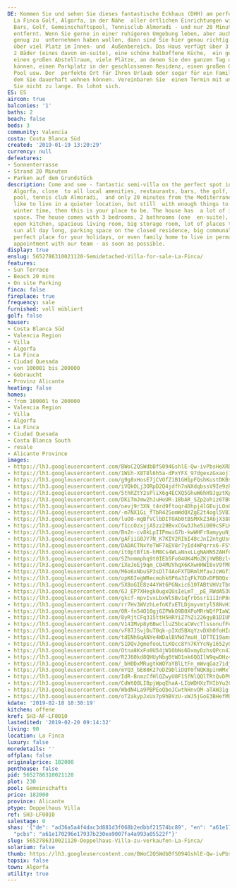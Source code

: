```yaml
---
DE: Kommen Sie und sehen Sie dieses fantastische Eckhaus (DHH) am perfekten Ort in
  La Finca Golf, Algorfa, in der Nähe  aller örtlichen Einrichtungen wie Restaurants,
  Bars, Golf, Gemeinschaftspool, Tennisclub Almoradi - und nur 20 Minuten  vom Mittelmeer
  entfernt. Wenn Sie gerne in einer ruhigeren Umgebung leben, aber auch im Winter
  genug zu  unternehmen haben wollen, dann sind Sie hier genau richtig. Das Haus verfügt
  über viel Platz im Innen- und  Außenbereich. Das Haus verfügt über 3 Schlafzimmer,
  2 Bäder (eines davon en-suite), eine schöne halboffene Küche,  ein geräumiges Wohnzimmer,
  einen großen Abstellraum, viele Plätze, an denen Sie den ganzen Tag die Sonne  genießen
  können, einen Parkplatz in der geschlossenen Residenz, einen großen Gemeinschaftsbereich
  Pool usw. Der  perfekte Ort für Ihren Urlaub oder sogar für ein Familienhaus, in
  dem Sie dauerhaft wohnen können. Vereinbaren Sie  einen Termin mit uns - warten
  Sie nicht zu lange. Es lohnt sich.
ES: ES
aircon: true
balconies: '1'
baths: 2
beach: false
beds: 3
community: Valencia
costa: Costa Blanca Süd
created: '2019-01-19 13:20:29'
currency: null
defeatures:
- Sonnenterrasse
- Strand 20 Minuten
- Parken auf dem Grundstück
description: Come and see - fantastic semi-villa on the perfect spot in La Finca Golf,
  Algorfa, close  to all local amenities, restaurants, bars, the golf, the communal
  pool, tennis club Almoradi,  and only 20 minutes from the Mediterranean. If you
  like to live in a quieter location, but still  with enough things to do, even in
  winter time, then this is your place to be. The house has  a lot of in- and outdoor
  space. The house comes with 3 bedrooms, 2 bathrooms (one  en-suite), a nice half
  open kitchen, spacious living room, big storage room, lot of places to  enjoy the
  sun all day long, parking space on the closed residence, big communal pool, etc.  The
  perfect place for your holidays, or even family home to live in permanently. Make  your
  appointment with our team - as soon as possible.
display: true
enslug: 5652786310021120-Semidetached-Villa-for-sale-La-Finca/
features:
- Sun Terrace
- Beach 20 mins
- On site Parking
finca: false
fireplace: true
frequency: sale
furnished: voll möbliert
golf: false
hauser:
- Costa Blanca Süd
- Valencia Region
- Villa
- Algorfa
- La Finca
- Ciudad Quesada
- von 100001 bis 200000
- Gebraucht
- Provinz Alicante
heating: false
homes:
- from 100001 to 200000
- Valencia Region
- Villa
- Algorfa
- La Finca
- Ciudad Quesada
- Costa Blanca South
- resale
- Alicante Province
images:
- https://lh3.googleusercontent.com/BWoC2QSWdbBfS094GshlE-Qw-ivPbsHeXRDzvMQQk-Emdkx27rTTaPzXZJ7kk9aV1xwKKEg9q33XimzDqRqa=w640-rj-e30-l100
- https://lh3.googleusercontent.com/1Wih-X8T8l6h5a-dPxYFX_97dgexzGxaoj7H1vS1wjw9DYt5odU9CpoQfEJkAeKYJRiCiDTRHU3C_QDZwO8SGA=w640-rj-e30-l100
- https://lh3.googleusercontent.com/g9g8xHosE7jCVOfZ1B1GH1pFQshKustDKBsHoa10xwbKvOZ5-r5ctOnaIy45pLei9xRMpSA2RXlIwtavuU0=w640-rj-e30-l100
- https://lh3.googleusercontent.com/iVQkOLj3ORpD2Q4jdfh7nNXdqbssV9Ie9zRd_-0kU3p7JVnOw096zgOsbTg2HQVUG8NbFIMdGsQkXfPF0rQ=w640-rj-e30-l100
- https://lh3.googleusercontent.com/5thRZtY2sPliX6g4ECXQ5GhuW6hH9JgztKpfut9zlaFC9bwM9w9uv5PPm1Ozcp2E6bDf9tSEXU4vs4ACz3XL=w640-rj-e30-l100
- https://lh3.googleusercontent.com/DKiTmJmw2hJuHoUR-18bAR_SZp2ohiz6TBGD_fGTPuPD3TKmgcz_f1Ro5zkz0gyf-vxO4ymIDyftbu5D6S-z=w640-rj-e30-l100
- https://lh3.googleusercontent.com/oevj9r3XN_t4rd9ftoqr4Dhpj4lGEujLOnOGgSX_VD677bXpwPsiEpMxEry8uI7znXn5JdTHMByivYsYOyA=w640-rj-e30-l100
- https://lh3.googleusercontent.com/-m7NX1Gi_fTbR42SomWdQXZgE2t4ogl5VBIJ_flDx7NG701wb75pbgyOtGJFFRApHd62gef-nJW1r9RralZT=w640-rj-e30-l100
- https://lh3.googleusercontent.com/luO0-mgBfVClbDITOAb0tBSMXkZ3AbjX388QYZRKU446Q1Qxki-xwX38t1Mf_yJsSd9wQXuPdgF79vlBV2E=w640-rj-e30-l100
- https://lh3.googleusercontent.com/f1ccOzxjjA5zz29BvxCGw3Jhe5iO09cSFLHi8blZoXlK0luolzP93owUghyubCU6MY6eUGUfEHi1ofeEWr-L=w640-rj-e30-l100
- https://lh3.googleusercontent.com/Bn2n-cv8kLpIIPmwiG7b-kwWHFr8amyyuNjwY8QYexQIcTa9Yz8zQuQY6JeUKt3HD0V25WvLGpv2d7P5F50y=w640-rj-e30-l100
- https://lh3.googleusercontent.com/gAFiiG0JY7N_K7KIV2RIbI48cJnI2ntgUsmYV9yKxx4gvyOSQEtb9bp2zPXw8jjyCBIsST_wblNZUPoz2kSqCQ=w640-rj-e30-l100
- https://lh3.googleusercontent.com/DADACTNxYeTWF7kEV8r7yId4WPqrrx6-FSYVCDIqrYVqV0A5PXAcgWiI-M73ae6FV2q_--PW-pPRBVgptnw6Xw=w640-rj-e30-l100
- https://lh3.googleusercontent.com/it0ptBf16-hM8Cs4WLaNnxLLgNAHN5ZAHfQOip61tAzB5WpUKggbwnDlKFxnaV1wi6-U1u14E2aLxwyxB_s82Q=w640-rj-e30-l100
- https://lh3.googleusercontent.com/SZhnmmphq9t0IEb5Fo04UK4MoZKjYWBBzlvCUhejUMqmA1bot0Rfj4VqygyZ0azWE1wXm5ZfpDAYmQcFfTns=w640-rj-e30-l100
- https://lh3.googleusercontent.com/iXeJoEj9qm_C04MUVhqX6KXwHHWI6vV9fMO94oI9eulwAIc16T4JMLKoAcyUgH2C4cAGdrt9xOlIcIhFV03g=w640-rj-e30-l100
- https://lh3.googleusercontent.com/M6o6xNbuSP3sDlT4AoFXTDRmlMfavJcWGf3UmHzTP3wRWJ32U-ZF0fLSKwK9Gm6VK6wAhC02d5cPu3GAM-pa=w640-rj-e30-l100
- https://lh3.googleusercontent.com/opK6IegWRecmohk6P6a3IqFk7GDvDPB0QxfjLD2TVvwM32ItMuDC1Fm4lMgQwmHnwwmpNwu3VSeEy_JuT73y=w640-rj-e30-l100
- https://lh3.googleusercontent.com/5X8oGIE8z44YWt6PGNxic610TABtVHVzTbCQRPq6Kk7dhmogyApn2XquhxEPnbIc584pQ_7l-dH64NF6rOnh=w640-rj-e30-l100
- https://lh3.googleusercontent.com/6J_EP7XHegk0ugxQUsIeLmT__pE_RWdA53UMbd1wMWRScIgTVHFPArpz0aDEdwB-p1XhH1qhyS7UBge6-Ryr=w640-rj-e30-l100
- https://lh3.googleusercontent.com/gkcf-mpvIvxLbxWlSBv1qfrbSsr11iInP8oGHN9KkiNCttP161iw-Ke_mVVhgL-czaH7VN83USIgKbBf9AY=w640-rj-e30-l100
- https://lh3.googleusercontent.com/rr7Hv3WVzhLefnKfxETLDjmyvmtyl58NvH1lRg-3Ofu_HdvFmaAAyjj2y0mZNbJcXhmjDIz9C-rFQVSkhDg=w640-rj-e30-l100
- https://lh3.googleusercontent.com/0R-fn54O10gj6ZPWkO9B0XPoMRrWQfPIaW2OiG4e69E_-XtS5LYrXSRc4HRHAQvoursWE0bZwIExLoK63sma=w640-rj-e30-l100
- https://lh3.googleusercontent.com/8yRjtCFq315ttH5HRYiZ7hZi226gyB1DIUM-0nYG5CgU-4_nafJKy61RLKXIBORafhSwj6EEgmCAr9H5Ap4=w640-rj-e30-l100
- https://lh3.googleusercontent.com/V14IMvp8y6BwclluZ5bcaCWvcTlssonufFe-WHO4Rsp_8bwjuWJJYpxgD5SrfRbwokuY4qdyUSAxPvgE5waS=w640-rj-e30-l100
- https://lh3.googleusercontent.com/vF87JSvjDuT0qk-pIXd5BXqYzvDXh0foHIqPL7K9q1kBUyQrffk72tyoSaTlsvwmuHKhXi5jaJ6iCTtf3ba4=w640-rj-e30-l100
- https://lh3.googleusercontent.com/tdENh6qANYe4WDalBVNd7muH_lDTTE19ams5nADLD0nBAIhMU_bv1Yrttl0_MTVK9Azw4rPO0O_FZsyQFSiTwg=w640-rj-e30-l100
- https://lh3.googleusercontent.com/S1DQvJgmefooLtLKOcc8Yn7KYYcNy1652yOICzGpwgoIt8zJBE-AKde0r9qUDUZeFj9ODuhMFAzD-DT8lda5=w640-rj-e30-l100
- https://lh3.googleusercontent.com/Otna8KxFo0U54jW1ObNs6DxmyDzhsQPcn4IihQCmFGWOg3OrE5ikoOWV5a4HzbPzf58D3ck6Vuka6lmHq1bF=w640-rj-e30-l100
- https://lh3.googleusercontent.com/R2J60kd8QHUyNbg0tWO1nk6QQIlW9qwDHz4xC3xy5P2KZJpU_Ysg64rZInZTvpV9HWg5AdoDV8kB1mvtyUQj=w640-rj-e30-l100
- https://lh3.googleusercontent.com/_bH0DxMRugtkWOYaYBlLtFn_mWvqGaz7idj1dj_b7l7Apw9Ky3GGbBLLy9e-k4hK1uQhJuchqGkJBVN2_T22=w640-rj-e30-l100
- https://lh3.googleusercontent.com/mYQ3_bE88K27oDZ9DliDQT0fNQK8pinWMxTgRHFf9V3J6njxK7Y0anZb_5c5h2EMQ7ZFd__F-Ryciuvp7H8c=w640-rj-e30-l100
- https://lh3.googleusercontent.com/IdR-BnmzCfHlQZwyU0F1SfNlQQlTRtQvDPHuwFH59wLen2nA_7IPvxrgjI6VFhQ8gibHd45tmn7ld3ppGPFU=w640-rj-e30-l100
- https://lh3.googleusercontent.com/CdWtQ8LI8pjWpqEhaA-LIbWDHXzTHIbYu2CXzZHg7lQBlNnUon15ItAtRqWfw49aCRHMV2fLLNfTh6lKdTaT=w640-rj-e30-l100
- https://lh3.googleusercontent.com/WbdN4La9PBPEoQbeJCwthHnvOM-aTAW31g-94WYeVhDX7ve52B2UPbSL1VtVpR-GwfMQobFNSp9f9h6v9T2_sw=w640-rj-e30-l100
- https://lh3.googleusercontent.com/oT2akypJxUx7p9hBVzU-xWJ5jGoE3BHefMUHxHYh7apiU4kcH-etG-7-EH06_vExJu1Dm2aGfpiCNkmz0duK=w640-rj-e30-l100
kdate: '2019-02-18 10:38:19'
kitchen: offene
kref: SH3-AF-LF0010
lastedited: '2019-02-20 09:14:32'
living: 90
location: La Finca
luxury: false
moredetails: ''
offplan: false
originalprice: 182000
penthouse: false
pid: 5652786310021120
plot: 230
pool: Gemeinschafts
price: 182000
province: Alicante
ptype: Doppelhaus Villa
ref: SH3-LF0010
salestage: 0
shas: '{"de": "ad36a5a4f4dac3d881d3f068b2edbbf21574bc89", "en": "a61e170296e17937b230ea9007fa4a993a05522f",
  "pcbs": "a61e170296e17937b230ea9007fa4a993a05522f"}'
slug: 5652786310021120-Doppelhaus-Villa-zu-verkaufen-La-Finca/
solarium: false
thumb: https://lh3.googleusercontent.com/BWoC2QSWdbBfS094GshlE-Qw-ivPbsHeXRDzvMQQk-Emdkx27rTTaPzXZJ7kk9aV1xwKKEg9q33XimzDqRqa=w400-h240-n-rj-e30-l100
topsix: false
town: Algorfa
utility: true
---
```

